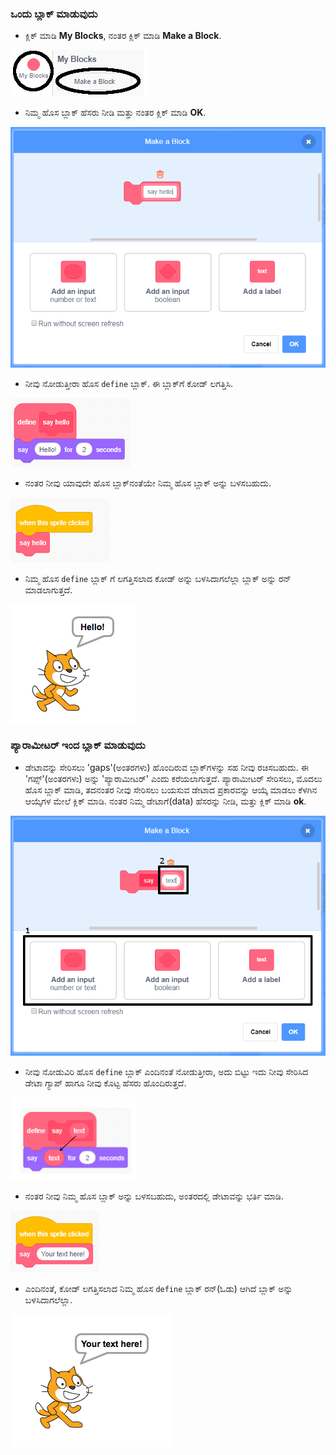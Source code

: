 ### ಒಂದು ಬ್ಲಾಕ್ ಮಾಡುವುದು

+ ಕ್ಲಿಕ್ ಮಾಡಿ **My Blocks**, ನಂತರ ಕ್ಲಿಕ್ ಮಾಡಿ **Make a Block**.

![ನನ್ನ ಬ್ಲಾಕ್ಸ್(My blocks)](images/my-blocks-annotated.png)

+ ನಿಮ್ಮ ಹೊಸ ಬ್ಲಾಕ್ ಹೆಸರು ನೀಡಿ ಮತ್ತು ನಂತರ ಕ್ಲಿಕ್ ಮಾಡಿ **OK**.

![ಹೊಸ ಬ್ಲಾಕ್ ಅನ್ನು ರಚಿಸಿ](images/block-create.png)

+ ನೀವು ನೋಡುತ್ತೀರಾ ಹೊಸ `define` ಬ್ಲಾಕ್. ಈ ಬ್ಲಾಕ್‌ಗೆ ಕೋಡ್ ಲಗತ್ತಿಸಿ.

![ಹೊಸ ಬ್ಲಾಕ್ ಅನ್ನು ವಿವರಿಸಿ](images/block-define.png)

+ ನಂತರ ನೀವು ಯಾವುದೇ ಹೊಸ ಬ್ಲಾಕ್‌ನಂತೆಯೇ ನಿಮ್ಮ ಹೊಸ ಬ್ಲಾಕ್ ಅನ್ನು ಬಳಸಬಹುದು.

![ಹೊಸ ಬ್ಲಾಕ್ ಬಳಸಿ](images/block-use.png)

+ ನಿಮ್ಮ ಹೊಸ `define` ಬ್ಲಾಕ್ ಗೆ ಲಗತ್ತಿಸಲಾದ ಕೋಡ್ ಅನ್ನು ಬಳಸಿದಾಗಲೆಲ್ಲಾ ಬ್ಲಾಕ್ ಅನ್ನು ರನ್ ಮಾಡಲಾಗುತ್ತದೆ.

![ಹೊಸ ಬ್ಲಾಕ್ ಅನ್ನು ಪರೀಕ್ಷಿಸಿ](images/block-test.png)

### ಪ್ಯಾರಾಮೀಟರ್ ಇಂದ ಬ್ಲಾಕ್ ಮಾಡುವುದು

+ ಡೇಟಾವನ್ನು ಸೇರಿಸಲು 'gaps'(ಅಂತರಗಳು) ಹೊಂದಿರುವ ಬ್ಲಾಕ್‌ಗಳನ್ನು ಸಹ ನೀವು ರಚಿಸಬಹುದು. ಈ 'ಗಪ್ಸ್'(ಅಂತರಗಳು) ಅನ್ನು 'ಪ್ಯಾರಾಮೀಟರ್' ಎಂದು ಕರೆಯಲಾಗುತ್ತದೆ. ಪ್ಯಾರಾಮೀಟರ್ ಸೇರಿಸಲು, ಮೊದಲು ಹೊಸ ಬ್ಲಾಕ್ ಮಾಡಿ, ತದನಂತರ ನೀವು ಸೇರಿಸಲು ಬಯಸುವ ಡೇಟಾದ ಪ್ರಕಾರವನ್ನು ಆಯ್ಕೆ ಮಾಡಲು ಕೆಳಗಿನ ಆಯ್ಕೆಗಳ ಮೇಲೆ ಕ್ಲಿಕ್ ಮಾಡಿ. ನಂತರ ನಿಮ್ಮ ಡೇಟಾಗೆ(data) ಹೆಸರನ್ನು ನೀಡಿ, ಮತ್ತು ಕ್ಲಿಕ್ ಮಾಡಿ **ok**.

![ಪ್ಯಾರಾಮೀಟರ್ ಇಂದ ಹೊಸ ಬ್ಲಾಕ್ ಮಾಡುವುದು](images/parameter-create-annotated.png)

+ ನೀವು ನೋಡುವಿರಿ ಹೊಸ `define` ಬ್ಲಾಕ್ ಎಂದಿನಂತೆ ನೋಡುತ್ತೀರಾ, ಅದು ಬಿಟ್ಟು ಇದು ನೀವು ಸೇರಿಸಿದ ಡೇಟಾ ಗ್ಯಾಪ್ ಹಾಗೂ ನೀವು ಕೊಟ್ಟ ಹೆಸರು ಹೊಂದಿರುತ್ತದೆ.

![ಪ್ಯಾರಾಮೀಟರ್ ಇಂದ ಹೊಸ ಬ್ಲಾಕ್ ವಿವರಣೆ ಮಾಡುವುದು](images/parameter-define-annotated.png)

+ ನಂತರ ನೀವು ನಿಮ್ಮ ಹೊಸ ಬ್ಲಾಕ್ ಅನ್ನು ಬಳಸಬಹುದು, ಅಂತರದಲ್ಲಿ ಡೇಟಾವನ್ನು ಭರ್ತಿ ಮಾಡಿ.

![ಪ್ಯಾರಾಮೀಟರ್ ಜೊತೆ ಹೊಸ ಬ್ಲಾಕ್ ಬಳಸಿ](images/parameter-use.png)

+ ಎಂದಿನಂತೆ, ಕೋಡ್ ಲಗತ್ತಿಸಲಾದ ನಿಮ್ಮ ಹೊಸ `define` ಬ್ಲಾಕ್ ರನ್(ಓಡು) ಆಗಿದೆ ಬ್ಲಾಕ್ ಅನ್ನು ಬಳಸಿದಾಗಲೆಲ್ಲಾ.

![ಪ್ಯಾರಾಮೀಟರ್(ನಿಯತಾಂಕ) ಜೊತೆ ಹೊಸ ಬ್ಲಾಕ್ ಪರೀಕ್ಷಿಸಿ](images/parameter-test.png)